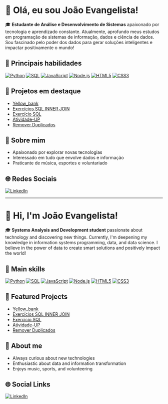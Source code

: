 # 👋 Olá, eu sou João Evangelista!

🎓 **Estudante de Análise e Desenvolvimento de Sistemas** apaixonado por tecnologia e aprendizado constante. Atualmente, aprofundo meus estudos em programação de sistemas de informação, dados e ciência de dados. Sou fascinado pelo poder dos dados para gerar soluções inteligentes e impactar positivamente o mundo!

## 🚀 Principais habilidades

[![Python](https://img.shields.io/badge/Python-3776AB?style=for-the-badge&logo=python&logoColor=white)](https://www.python.org/)
[![SQL](https://img.shields.io/badge/SQL-336791?style=for-the-badge&logo=postgresql&logoColor=white)](https://www.postgresql.org/)
[![JavaScript](https://img.shields.io/badge/JavaScript-F7DF1E?style=for-the-badge&logo=javascript&logoColor=black)](https://developer.mozilla.org/pt-BR/docs/Web/JavaScript)
[![Node.js](https://img.shields.io/badge/Node.js-339933?style=for-the-badge&logo=nodedotjs&logoColor=white)](https://nodejs.org/)
[![HTML5](https://img.shields.io/badge/HTML5-E34F26?style=for-the-badge&logo=html5&logoColor=white)](https://developer.mozilla.org/pt-BR/docs/Web/HTML)
[![CSS3](https://img.shields.io/badge/CSS3-1572B6?style=for-the-badge&logo=css3&logoColor=white)](https://developer.mozilla.org/pt-BR/docs/Web/CSS)

## 🌟 Projetos em destaque
- [Yellow_bank](https://github.com/Evangelista96/Yellow_bank)
- [Exercícios SQL INNER JOIN](https://github.com/Evangelista96/Exerc-cios-SQL-INEER-JOIN)
- [Exercício SQL](https://github.com/Evangelista96/Exercicio-SQL)
- [Atividade-UP](https://github.com/Evangelista96/Atividade-UP)
- [Remover Duplicados](https://github.com/Evangelista96/Remover-Duplicados)

## 🎯 Sobre mim
- Apaixonado por explorar novas tecnologias
- Interessado em tudo que envolve dados e informação
- Praticante de música, esportes e voluntariado

## 🌐 Redes Sociais
[![LinkedIn](https://img.shields.io/badge/LinkedIn-blue?style=for-the-badge&logo=linkedin&logoColor=white)](https://www.linkedin.com/in/joao-evangelista-44828b189)

---

# 👋 Hi, I'm João Evangelista!

🎓 **Systems Analysis and Development student** passionate about technology and discovering new things. Currently, I'm deepening my knowledge in information systems programming, data, and data science. I believe in the power of data to create smart solutions and positively impact the world!

## 🚀 Main skills

[![Python](https://img.shields.io/badge/Python-3776AB?style=for-the-badge&logo=python&logoColor=white)](https://www.python.org/)
[![SQL](https://img.shields.io/badge/SQL-336791?style=for-the-badge&logo=postgresql&logoColor=white)](https://www.postgresql.org/)
[![JavaScript](https://img.shields.io/badge/JavaScript-F7DF1E?style=for-the-badge&logo=javascript&logoColor=black)](https://developer.mozilla.org/en-US/docs/Web/JavaScript)
[![Node.js](https://img.shields.io/badge/Node.js-339933?style=for-the-badge&logo=nodedotjs&logoColor=white)](https://nodejs.org/)
[![HTML5](https://img.shields.io/badge/HTML5-E34F26?style=for-the-badge&logo=html5&logoColor=white)](https://developer.mozilla.org/en-US/docs/Web/HTML)
[![CSS3](https://img.shields.io/badge/CSS3-1572B6?style=for-the-badge&logo=css3&logoColor=white)](https://developer.mozilla.org/en-US/docs/Web/CSS)

## 🌟 Featured Projects
- [Yellow_bank](https://github.com/Evangelista96/Yellow_bank)
- [Exercícios SQL INNER JOIN](https://github.com/Evangelista96/Exerc-cios-SQL-INEER-JOIN)
- [Exercicio SQL](https://github.com/Evangelista96/Exercicio-SQL)
- [Atividade-UP](https://github.com/Evangelista96/Atividade-UP)
- [Remover Duplicados](https://github.com/Evangelista96/Remover-Duplicados)

## 🎯 About me
- Always curious about new technologies
- Enthusiastic about data and information transformation
- Enjoys music, sports, and volunteering

## 🌐 Social Links
[![LinkedIn](https://img.shields.io/badge/LinkedIn-blue?style=for-the-badge&logo=linkedin&logoColor=white)](https://www.linkedin.com/in/joao-evangelista-44828b189)
